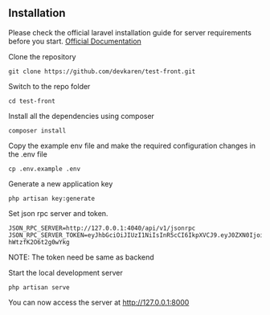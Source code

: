 ## Installation
Please check the official laravel installation guide for server requirements before you start. [Official Documentation](https://laravel.com/docs/5.4/installation#installation)

Clone the repository

    git clone https://github.com/devkaren/test-front.git
    
Switch to the repo folder

    cd test-front
    
Install all the dependencies using composer

    composer install
    
Copy the example env file and make the required configuration changes in the .env file

    cp .env.example .env

Generate a new application key

    php artisan key:generate
     
Set json rpc server and token. 

    JSON_RPC_SERVER=http://127.0.0.1:4040/api/v1/jsonrpc
    JSON_RPC_SERVER_TOKEN=eyJhbGciOiJIUzI1NiIsInR5cCI6IkpXVCJ9.eyJ0ZXN0IjoiYmFjayJ9.9mgvVVKQ0OWLBAMVHb5htcIXF-hWtzfK2O6t2g0wYkg

NOTE: The token need be same as backend


Start the local development server

    php artisan serve

You can now access the server at http://127.0.0.1:8000
